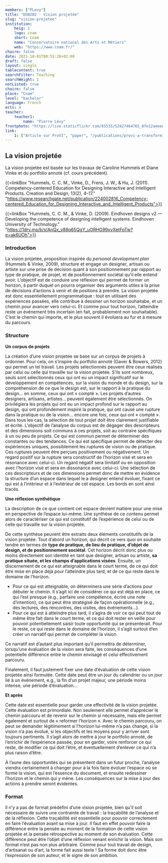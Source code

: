 ```yaml
---
members: ["PLevy"]
title: "DSN202 · Vision projetée"
slug: "vision-projetee"
institution:
    heig: 1
    logo: cnam
    short: Cnam
    name: "Conservatoire national des Arts et Métiers"
    web: "https://www.cnam.fr/"
chaire: false
date: 2021-10-01T00:55:28+02:00
draft: false
layout: single
tablecontent: true
searchFilter: Teaching
searchWeight: 1
notListed: true
chaire: false
place: "Cnam"
level: "bachelor"
language: French
ects: 4
teacher:
    teacher1:
        name: "Pierre Lévy"
frontphoto: "https://live.staticflickr.com/65535/52427464765_8fe12aeeee_h.jpg"
link:
    1: ["Article sur ProVI", "paper", "/publications/provi-a-transforming-vision-emerging-from-reflective-practice/"]
---
```


## La vision projetée

La vision projetée est basée sur les travaux de Caroline Hummels et Diane Vinke et du portfolio annoté (cf. cours précédent). 

{{<linkBox "Hummels, C. C. M., Vinke, D., Frens, J. W., & Hu, J. (2011). Competency-centered Education for Designing Interactive and Intelligent Products. Creation and Design, 13(2), 4–17." "https://www.researchgate.net/publication/224002816_Competency-centered_Education_for_Designing_Interactive_and_Intelligent_Products">}}

{{<linkBox "Hummels, C. C. M., & Vinke, D. (2009). Eindhoven designs v2 — Developing the competence of designing intelligent systems. Eindhoven University of Technology." "https://1drv.ms/b/s!AnQx_v88q65QgY_uORHG99xvXetFpTw?e=ak6UOh">}}


### Introduction

La vision projetée, proposition inspirée du *personal development plan* (Hummels & Vinke, 2009), structure et engage un designer, artisan ou artiste sur une prise de décision quant à son positionnement par rapport au type de pratique, de projet, et de positionnement sociétal qu’il·elle entend avoir. L’objectif est de conduire une réflexion qui permet de former un horizon, à partir duquel on pourra organiser des arguments utiles à la prise de décisions d’actions à venir et de positions à prendre. La vision projetée est donc essentiellement programmatique : tout en utilisant des expériences passées, elle contribue à dessiner un horizon souhaitabe, et un chemin pour avancer vers celui-ci. Et comme pour tout horizon, l’atteindre reste un événement très incertain (en fait, probablement non souhaitable). C’est le chemin qui importe, et le plus souvent il évoluera au fur et à mesure du parcours.

### Structure

**Un corpus de projets**

La création d’une vision projetée se base sur un corpus de projets à ordonner. Pour cela, on s’inspire du portfolio annoté (Gaver & Bowers, 2012) qui permet un tel travail.
Les projets sélectionnés peuvent être ceux réalisés par celui ou celle qui travaille sur la vision projetée. S’ils sont nombreux, seuls sont sélectionnés ceux qui ont eu un impact significatif sur le développement en compétences, sur la vision du monde et du design, sur la compréhension de ce que le design est, sur le rapport à la pratique du design… en somme, ceux qui ont « compté ». Les projets d’autres designers, artisans, artistes… peuvent également être sélectionnés. On privilégiera les projets qui ont eu un impact profond sur le rapport au design, qui ont profondément inspiré la pratique, qui ont causé une rupture dans la pratique ou de la vision… encore une fois, ceux qui ont « compté ». Dans tous les cas, la sélection de tout projet doit être clairement justifiable et écrite.
L’objectif de l’analyse du corpus est de dégager des descripteurs et des dimensions soit communs à ces projets, soit au contraire spécifiques à un ou peu de projets. Ce qui est commun permet de déterminer des constantes ou des tendances. Ce qui est spécifique permet de détecter des expériences uniques, possiblement les ruptures de vision ou de pratique. Ces ruptures peuvent être perçues positivement ou négativement. Un regard positif sur la rupture sera constructif de l’horizon visé et sera en résonance avec celui-ci. Un regard négatif sera limitatif ou en opposition avec l’horizon visé et sera en dissonance avec celui-ci.
Une sélection de ces descripteurs et de ces dimensions permet donc de mettre en évidence la structure d’un espace dans lequel le·a designer entend évoluer, fixant ce qui est à l’intérieur et à l’extérieur de cet espace. Les bords en sont ainsi tracés.

**Une réflexion synthétique**

La description de ce que contient cet espace devient matière pour une mise en perspective de l’espace lui-même. Une synthèse de ce contenu permet alors de caractériser ce qui est constitutif de l’expérience de celui ou de celle qui travaille sur la vision projetée.

De cette synthèse peuvent être extraits deux éléments constitutifs de la vision projetée.  Tout d’abord un horizon, qui décrit ce vers quoi on souhaite tendre en termes de **type de pratique, de lieu de pratique, d’objet de design, et de positionnement sociétal**. Cet horizon décrit donc plus ou moins directement son identité en tant que designer, artisan ou artiste, **sa pratique située, et les champs d’applications visées**. Ensuite, un discernement de ce qui est atteignable dans le court terme, de ce qui doit être mise en place déjà pour l’atteindre plus tard, et de ce qui reste dans le domaine de l’horizon. 

- Pour ce qui est atteignable, on déterminera une série d’actions pour débuter le chemin. Il s’agit ici de considérer ce qui est déjà en place, ce qui l’est presque (e.g., parfaire une compétence, écrire une note d’intention), ce qui peut être stratégisé de façon opérationnelle (e.g., des lectures, des rencontres, des visites, des événements…).
- Pour ce qui est à atteindre plus tard, il s’agira de voir ce qui peut tout de même être fait dans le court terme, et ce qui doit rester en veille pour pouvoir potentiellement saisir toute opportunité qui se présenterait. Pour le reste, ce qui reste dans le domaine de l’horizon, il s’agit surtout d’en créer un narratif qui permet de compléter la vision.

Ce narratif est d’autant plus important qu’il permettra de déterminer, lorsqu’une évaluation de la vision sera faite, les conséquences d’une potentielle différence entre le chemin envisagé et celui effectivement parcouru.

Finalement, il faut justement fixer une date d’évaluation de cette vision projetée ainsi formulée. Cette date peut être un jour du calendrier ou un jour lié à un événement, e.g., la fin d’un projet majeur, une période moins intense, une période d’évaluation...

**Et après**

Cette date est essentielle pour garder une effectivité de la vision projetée. Cette évaluation est primordiale. Non seulement elle permet d’apprécier le chemin parcouru et de revenir sur le chemin si nécessaire, mais elle permet également et surtout de « reformer l’horizon ». Avec le chemin parcouru, on peut se demander légitimement si l’horizon lui-même n’a pas changé, si la vision n’a pas évolué, si les objectifs et les moyens pour y arriver sont toujours pertinents. Il s’agit alors de mettre à jour le portfolio annoté, de l’enrichir de l’expérience passée, pour en garder, voire renforcer ce qui reste, de modifier ce qui doit l’être, et éventuellement d’enlever ce qui n’a plus raison d’être.

À l’aune des opportunités qui se présentent dans un futur proche, l’analyse viendra certainement à changer pour à la fois faire évoluer l’espace où se forme la vision, qui est l’essence du document, et ensuite redessiner l’horizon et le chemin qui y mène. Les conséquences sur la mise à jour des actions à prendre seront évidentes.

### Format

Il n’y a pas de format prédéfini d’une vision projetée, bien qu’il soit nécessaire de suivre une contrainte de travail : la traçabilité de l’analyse et de la réflexion. Cette traçabilité est essentielle pour pouvoir correctement en faire l’évaluation avant sa mise à jour. Il faut en effet pouvoir faire la différence entre la pensée au moment de la formation de cette vision projetée et la pensée rétrospective au moment de son évaluation. Cette différence peut être l’objet d’une réflexion venant enrichir la vision.
Mais son format n’est pas non plus arbitraire. Comme pour tout travail de design, d’artisanat ou d’art, la forme fait aussi texte ! Sa forme doit donc être l’expression de son auteur, et le signe de son ambition.